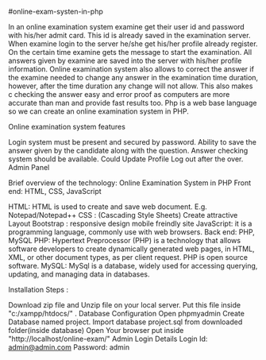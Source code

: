 #online-exam-systen-in-php

In an online examination system examine get their user id and password with his/her admit card. This id is already saved in the examination server. When examine login to the server he/she get his/her profile already register. On the certain time examine gets the message to start the examination. All answers given by examine are saved into the server with his/her profile information. Online examination system also allows to correct the answer if the examine needed to change any answer in the examination time duration, however, after the time duration any change will not allow. This also makes c checking the answer easy and error proof as computers are more accurate than man and provide fast results too. Php is a web base language so we can create an online examination system in PHP.


Online examination system features

Login system must be present and secured by password.
Ability to save the answer given by the candidate along with the question.
Answer checking system should be available.
Could Update Profile
Log out after the over.
Admin Panel


Brief overview of the technology: Online Examination System in PHP Front end: HTML, CSS, JavaScript

HTML: HTML is used to create and save web document. E.g. Notepad/Notepad++
CSS : (Cascading Style Sheets) Create attractive Layout
Bootstrap : responsive design mobile freindly site
JavaScript: it is a programming language, commonly use with web browsers. Back end: PHP, MySQL
PHP: Hypertext Preprocessor (PHP) is a technology that allows software developers to create dynamically generated web pages, in HTML, XML, or other document types, as per client request. PHP is open source software.
MySQL: MySql is a database, widely used for accessing querying, updating, and managing data in databases.


Installation Steps :

Download zip file and Unzip file on your local server.
Put this file inside "c:/xampp/htdocs/" .
Database Configuration Open phpmyadmin Create Database named project. Import database project.sql from downloaded folder(inside database)
Open Your browser put inside "http://localhost/online-exam/" Admin Login Details Login Id: admin@admin.com Password: admin
